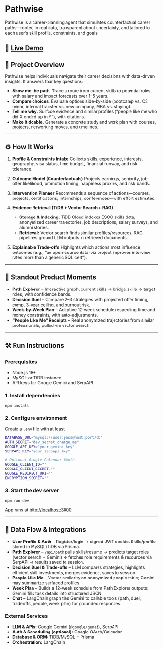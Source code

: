 
# Pathwise

Pathwise is a career-planning agent that simulates counterfactual career paths—rooted in real data, transparent about uncertainty, and tailored to each user’s skill profile, constraints, and goals.

🚀 **[Live Demo](https://your-deployed-url.com)**  
---

## 🚀 Project Overview

Pathwise helps individuals navigate their career decisions with data-driven insights.
It answers four key questions:

* **Show me the path.** Trace a route from current skills to potential roles, with salary and impact forecasts over 1–5 years.
* **Compare choices.** Evaluate options side-by-side (bootcamp vs. CS minor, internal transfer vs. new company, MBA vs. staying).
* **Tell me why.** Surface evidence and similar profiles (“people like me who did X ended up in Y”), with citations.
* **Make it doable.** Generate a concrete study and work plan with courses, projects, networking moves, and timelines.

---

## ⚙️ How It Works

1. **Profile & Constraints Intake**
   Collects skills, experience, interests, geography, visa status, time budget, financial runway, and risk tolerance.

2. **Outcome Model (Counterfactuals)**
   Projects earnings, seniority, job-offer likelihood, promotion timing, happiness proxies, and risk bands.

3. **Intervention Planner**
   Recommends a sequence of actions—courses, projects, certifications, internships, conferences—with effort estimates.

4. **Evidence Retrieval (TiDB + Vector Search + RAG)**

   * **Storage & Indexing:** TiDB Cloud indexes ESCO skills data, anonymized career trajectories, job descriptions, salary surveys, and alumni stories.
   * **Retrieval:** Vector search finds similar profiles/resources. RAG pipelines ground LLM outputs in retrieved documents.

5. **Explainable Trade-offs**
   Highlights which actions most influence outcomes (e.g., “an open-source data-viz project improves interview rates more than a generic SQL cert”).

---

## 🌟 Standout Product Moments

* **Path Explorer** – Interactive graph: current skills → bridge skills → target roles, with confidence bands.
* **Decision Duel** – Compare 2–3 strategies with projected offer timing, comp, 3-year ceiling, and burnout risk.
* **Week-by-Week Plan** – Adaptive 12-week schedule respecting time and money constraints, with auto-adjustments.
* **“People Like Me” Receipts** – Real anonymized trajectories from similar professionals, pulled via vector search.

---

## 🛠️ Run Instructions

### Prerequisites

* Node.js 18+
* MySQL or TiDB instance
* API keys for Google Gemini and SerpAPI

### 1. Install dependencies

```bash
npm install
```

### 2. Configure environment

Create a `.env` file with at least:

```bash
DATABASE_URL="mysql://user:pass@host:port/db"
AUTH_SECRET="dev_secret_change_me"
GOOGLE_API_KEY="your_gemini_key"
SERPAPI_KEY="your_serpapi_key"

# Optional Google Calendar OAuth
GOOGLE_CLIENT_ID=""
GOOGLE_CLIENT_SECRET=""
GOOGLE_REDIRECT_URI=""
ENCRYPTION_SECRET=""
```

### 3. Start the dev server

```bash
npm run dev
```

App runs at [http://localhost:3000](http://localhost:3000)

---

## 🔄 Data Flow & Integrations

* **User Profile & Auth** – Register/login → signed JWT cookie. Skills/profile stored in MySQL/TiDB via Prisma.
* **Path Explorer** – `/api/path` pulls skills/resume → predicts target roles (vector search + Gemini) → fetches role requirements & resources via SerpAPI → results saved to session.
* **Decision Duel & Trade-offs** – LLM compares strategies, highlights efficient skill investments, merges evidence, saves to session.
* **People Like Me** – Vector similarity on anonymized people table; Gemini may summarize surfaced profiles.
* **Week Plan** – Builds a 12-week schedule from Path Explorer outputs; Gemini fills task details into structured JSON.
* **Chat** – LangChain graph ties Gemini to callable tools (path, duel, tradeoffs, people, week plan) for grounded responses.

### External Services

* **LLM & APIs:** Google Gemini (`@google/genai`), SerpAPI
* **Auth & Scheduling (optional):** Google OAuth/Calendar
* **Database & ORM:** TiDB/MySQL + Prisma
* **Orchestration:** LangChain
